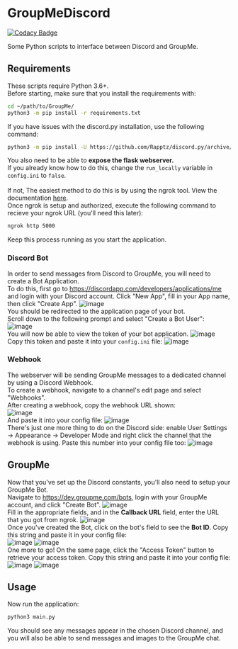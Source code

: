 # GroupMeDiscord

[![Codacy Badge](https://api.codacy.com/project/badge/Grade/f75c31c547204176a8e8dc4412918b17)](https://app.codacy.com/app/AnonGuy/GroupMeDiscord?utm_source=github.com&utm_medium=referral&utm_content=AnonGuy/GroupMeDiscord&utm_campaign=Badge_Grade_Dashboard)

Some Python scripts to interface between Discord and GroupMe.

## Requirements
These scripts require Python 3.6+. <br/>
Before starting, make sure that you install the requirements with:
```bash
cd ~/path/to/GroupMe/
python3 -m pip install -r requirements.txt
```
If you have issues with the discord.py installation, use the following command:
```bash
python3 -m pip install -U https://github.com/Rapptz/discord.py/archive/rewrite.zip#egg=discord.py
```
You also need to be able to **expose the flask webserver.** <br/>
If you already know how to do this, change the `run_locally` variable in `config.ini` to `false`. <br/> <br/>
If not, The easiest method to do this is by using the ngrok tool. View the documentation [here](https://ngrok.com/). <br/>
Once ngrok is setup and authorized, execute the following command to recieve your ngrok URL (you'll need this later):
```bash
ngrok http 5000
```
Keep this process running as you start the application.
### Discord Bot
In order to send messages from Discord to GroupMe, you will need to create a Bot Application. <br>
To do this, first go to https://discordapp.com/developers/applications/me and login with your Discord account. 
Click "New App", fill in your App name, then click "Create App".
![image](http://i.imgur.com/s7QbeCv.png) <br/>
You should be redirected to the application page of your bot. <br/> Scroll down to the following prompt and select "Create a Bot User": <br/>
![image](http://i.imgur.com/C8W4dw1.png) <br/>
You will now be able to view the token of your bot application.
![image](http://i.imgur.com/ODQDOFc.png) <br/>
Copy this token and paste it into your `config.ini` file:
![image](http://i.imgur.com/tdSyCmu.png) <br/>

### Webhook
The webserver will be sending GroupMe messages to a dedicated channel by using a Discord Webhook. <br/>
To create a webhook, navigate to a channel's edit page and select "Webhooks". <br>
After creating a webhook, copy the webhook URL shown: <br/>
![image](http://i.imgur.com/rYzZ9gc.png) <br/>
And paste it into your config file:
![image](http://i.imgur.com/ZMHYt3y.png) <br>
There's just one more thing to do on the Discord side: enable User Settings -> Appearance -> Developer Mode and right click the channel that the webhook is using. Paste this number into your config file too:
![image](http://i.imgur.com/ZbQH1bm.png) <br/>

## GroupMe
Now that you've set up the Discord constants, you'll also need to setup your GroupMe Bot. <br/>
Navigate to https://dev.groupme.com/bots, login with your GroupMe account, and click "Create Bot".
![image](http://i.imgur.com/uEAkype.png) <br/>
Fill in the appropriate fields, and in the **Callback URL** field, enter the URL that you got from ngrok.
![image](http://i.imgur.com/rrUasK3.png) <br/>
Once you've created the Bot, click on the bot's field to see the **Bot ID**. Copy this string and paste it in your config file: <br/>
![image](http://i.imgur.com/hRqS0JM.png)
![image](http://i.imgur.com/nooiph0.png) <br/>
One more to go! On the same page, click the "Access Token" button to retrieve your access token.
Copy this string and paste it into your config file: <br/>
![image](http://i.imgur.com/IpouBmi.png)
![image](http://i.imgur.com/sA8tZJU.png) <br/>

## Usage
Now run the application:
```bash
python3 main.py
```
You should see any messages appear in the chosen Discord channel, and you will also be able to send messages and images to the GroupMe chat.